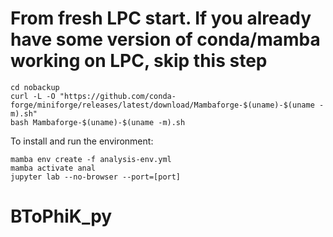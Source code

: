 # From fresh LPC start. If you already have some version of conda/mamba working on LPC, skip this step
```
cd nobackup
curl -L -O "https://github.com/conda-forge/miniforge/releases/latest/download/Mambaforge-$(uname)-$(uname -m).sh"
bash Mambaforge-$(uname)-$(uname -m).sh
```

To install and run the environment:
```
mamba env create -f analysis-env.yml
mamba activate anal
jupyter lab --no-browser --port=[port]
```
# BToPhiK_py
